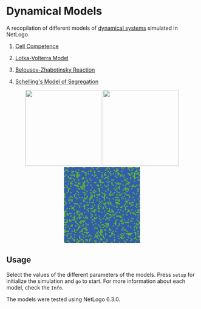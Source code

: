 # Dynamical Models
A recopilation of different models of [dynamical systems](https://en.wikipedia.org/wiki/Dynamical_system) simulated in NetLogo.

1. [Cell Competence](https://github.com/sgalella/DynamicalModels/blob/master/images/Cell_Competence.jpg)

2. [Lotka-Volterra Model](https://en.wikipedia.org/wiki/Lotka–Volterra_equations)

3. [Belousov-Zhabotinsky Reaction](https://en.wikipedia.org/wiki/Belousov–Zhabotinsky_reaction)

4. [Schelling's Model of Segregation](https://en.wikipedia.org/wiki/Schelling%27s_model_of_segregation)
   

<p align="center">
    <img width="200" height="200"src="images/Cell_Competence.gif">
 	  <img width="200" height="200"src="images/Lotka_Volterra.gif">
  	<img width="200" height="200"src="images/Belousov_Zhabotinsky.gif">
</p>


## Usage

Select the values of the different parameters of the models. Press `setup` for initialize the simulation and `go` to start. For more information about each model, check the `Info`.

The models were tested using NetLogo 6.3.0.